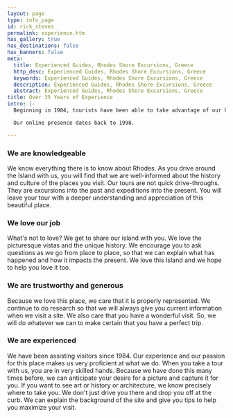 ```yaml
---
layout: page
type: info_page
id: rick_steves
permalink: experience.htm
has_gallery: true
has_destinations: false
has_banners: false
meta:
  title: Experienced Guides, Rhodes Shore Excursions, Greece
  http_desc: Experienced Guides, Rhodes Shore Excursions, Greece
  keywords: Experienced Guides, Rhodes Shore Excursions, Greece
  description: Experienced Guides, Rhodes Shore Excursions, Greece
  abstract: Experienced Guides, Rhodes Shore Excursions, Greece
title: Over 35 Years of Experience
intro: |-
  Beginning in 1984, tourists have been able to take advantage of our high quality private tour service.

  Our online presence dates back to 1998.

---
```

### We are knowledgeable

We know everything there is to know about Rhodes. As you drive around the Island with us, you will find that we are well-informed about the history and culture of the places you visit. Our tours are not quick drive-throughs. They are excursions into the past and expeditions into the present. You will leave your tour with a deeper understanding and appreciation of this beautiful place.

### We love our job

What's not to love? We get to share our island with you. We love the picturesque vistas and the unique history. We encourage you to ask questions as we go from place to place, so that we can explain what has happened and how it impacts the present. We love this Island and we hope to help you love it too.

### We are trustworthy and generous

Because we love this place, we care that it is properly represented. We continue to do research so that we will always give you current information when we visit a site. We also care that you have a wonderful visit. So, we will do whatever we can to make certain that you have a perfect trip.

### We are experienced

We have been assisting visitors since 1984. Our experience and our passion for this place makes us very proficient at what we do. When you take a tour with us, you are in very skilled hands. Because we have done this many times before, we can anticipate your desire for a picture and capture it for you. If you want to see art or history or architecture, we know precisely where to take you. We don't just drive you there and drop you off at the curb. We can explain the background of the site and give you tips to help you maximize your visit.